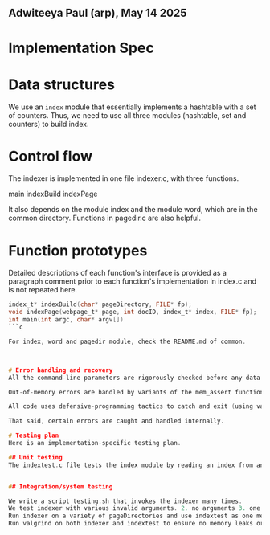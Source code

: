## Adwiteeya Paul (arp), May 14 2025

# Implementation Spec

# Data structures

We use an `index` module that essentially implements a hashtable with a set of counters. Thus, we need to use all three modules (hashtable, set and counters) to build index.

# Control flow
The indexer is implemented in one file indexer.c, with three functions.

 main
 indexBuild
 indexPage

 It also depends on the module index and the module word, which are in the common directory. Functions in pagedir.c are also helpful. 



# Function prototypes

Detailed descriptions of each function's interface is provided as a paragraph comment prior to each function's implementation in index.c and is not repeated here.

```c
index_t* indexBuild(char* pageDirectory, FILE* fp);
void indexPage(webpage_t* page, int docID, index_t* index, FILE* fp);
int main(int argc, char* argv[])
```c 

For index, word and pagedir module, check the README.md of common. 



# Error handling and recovery
All the command-line parameters are rigorously checked before any data structures are allocated or work begins; problems result in a message printed to stderr and a non-zero exit status.

Out-of-memory errors are handled by variants of the mem_assert functions, which result in a message printed to stderr and a non-zero exit status. We anticipate out-of-memory errors to be rare and thus allow the program to crash (cleanly) in this way.

All code uses defensive-programming tactics to catch and exit (using variants of the mem_assert functions), e.g., if a function receives bad parameters.

That said, certain errors are caught and handled internally.

# Testing plan
Here is an implementation-specific testing plan.

## Unit testing
The indextest.c file tests the index module by reading an index from an old index file and saving it elsewhere.


## Integration/system testing

We write a script testing.sh that invokes the indexer many times. 
We test indexer with various invalid arguments. 2. no arguments 3. one argument 4. three or more arguments 5. invalid pageDirectory (non-existent path) 5. invalid pageDirectory (not a crawler directory) 6. invalid indexFile (non-existent path) 7. invalid indexFile (read-only directory) 7. invalid indexFile (existing, read-only file)
Run indexer on a variety of pageDirectories and use indextest as one means of validating the resulting index.
Run valgrind on both indexer and indextest to ensure no memory leaks or errors.